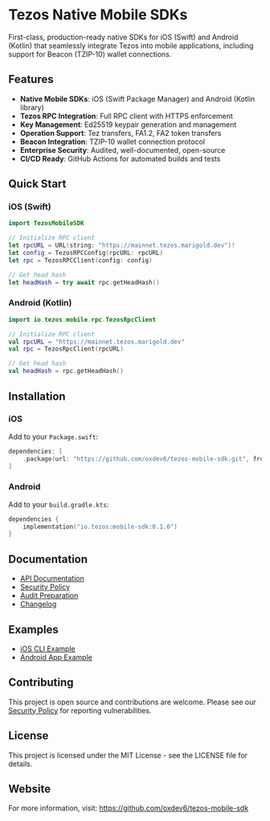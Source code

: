 # Tezos Native Mobile SDKs

First-class, production-ready native SDKs for iOS (Swift) and Android (Kotlin) that seamlessly integrate Tezos into mobile applications, including support for Beacon (TZIP-10) wallet connections.

## Features

- **Native Mobile SDKs**: iOS (Swift Package Manager) and Android (Kotlin library)
- **Tezos RPC Integration**: Full RPC client with HTTPS enforcement
- **Key Management**: Ed25519 keypair generation and management
- **Operation Support**: Tez transfers, FA1.2, FA2 token transfers
- **Beacon Integration**: TZIP-10 wallet connection protocol
- **Enterprise Security**: Audited, well-documented, open-source
- **CI/CD Ready**: GitHub Actions for automated builds and tests

## Quick Start

### iOS (Swift)

```swift
import TezosMobileSDK

// Initialize RPC client
let rpcURL = URL(string: "https://mainnet.tezos.marigold.dev")!
let config = TezosRPCConfig(rpcURL: rpcURL)
let rpc = TezosRPCClient(config: config)

// Get head hash
let headHash = try await rpc.getHeadHash()
```

### Android (Kotlin)

```kotlin
import io.tezos.mobile.rpc.TezosRpcClient

// Initialize RPC client
val rpcURL = "https://mainnet.tezos.marigold.dev"
val rpc = TezosRpcClient(rpcURL)

// Get head hash
val headHash = rpc.getHeadHash()
```

## Installation

### iOS

Add to your `Package.swift`:

```swift
dependencies: [
    .package(url: "https://github.com/oxdev6/tezos-mobile-sdk.git", from: "0.1.0")
]
```

### Android

Add to your `build.gradle.kts`:

```kotlin
dependencies {
    implementation("io.tezos:mobile-sdk:0.1.0")
}
```

## Documentation

- [API Documentation](docs/)
- [Security Policy](SECURITY.md)
- [Audit Preparation](AUDIT_PREP.md)
- [Changelog](CHANGELOG.md)

## Examples

- [iOS CLI Example](examples/ios-cli/)
- [Android App Example](examples/android-app/)

## Contributing

This project is open source and contributions are welcome. Please see our [Security Policy](SECURITY.md) for reporting vulnerabilities.

## License

This project is licensed under the MIT License - see the LICENSE file for details.

## Website

For more information, visit: https://github.com/oxdev6/tezos-mobile-sdk
